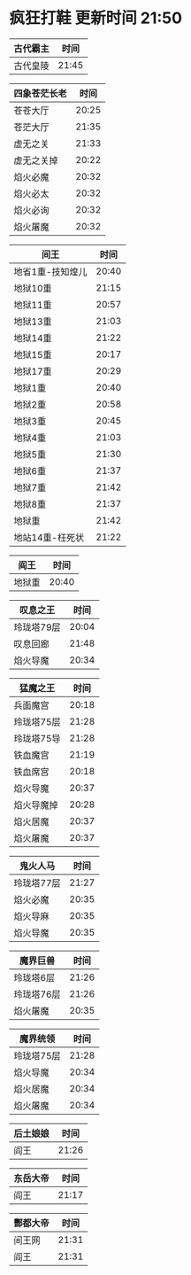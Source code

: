 # 疯狂打鞋 更新时间 21:50

| 古代霸主   | 时间    |
|--------|-------|
| 古代皇陵 | 21:45 |

| 四象苍茫长老   | 时间    |
|--------|-------|
| 苍苍大厅 | 20:25 |
| 苍茫大厅 | 21:35 |
| 虚无之关 | 21:33 |
| 虚无之关掉 | 20:22 |
| 焰火必魔 | 20:32 |
| 焰火必太 | 20:32 |
| 焰火必询 | 20:32 |
| 焰火屠魔 | 20:32 |

| 间王   | 时间    |
|--------|-------|
| 地省1重-技知煌儿 | 20:40 |
| 地狱10重 | 21:15 |
| 地狱11重 | 20:57 |
| 地狱13重 | 21:03 |
| 地狱14重 | 21:22 |
| 地狱15重 | 20:17 |
| 地狱17重 | 20:29 |
| 地狱1重 | 20:40 |
| 地狱2重 | 20:58 |
| 地狱3重 | 20:45 |
| 地狱4重 | 21:03 |
| 地狱5重 | 21:30 |
| 地狱6重 | 21:37 |
| 地狱7重 | 21:42 |
| 地狱8重 | 21:37 |
| 地狱重 | 21:42 |
| 地站14重-枉死状 | 21:22 |

| 阎王   | 时间    |
|--------|-------|
| 地狱重 | 20:40 |

| 叹息之王   | 时间    |
|--------|-------|
| 玲珑塔79层 | 20:04 |
| 叹息回廊 | 21:48 |
| 焰火导魔 | 20:34 |

| 猛魔之王   | 时间    |
|--------|-------|
| 兵面魔宫 | 20:18 |
| 玲珑塔75层 | 21:28 |
| 玲珑塔75导 | 21:28 |
| 铁血魔宫 | 21:19 |
| 铁血席宫 | 20:18 |
| 焰火导魔 | 20:37 |
| 焰火导魔掉 | 20:28 |
| 焰火居魔 | 20:37 |
| 焰火屠魔 | 20:37 |

| 鬼火人马   | 时间    |
|--------|-------|
| 玲珑塔77层 | 21:27 |
| 焰火必魔 | 20:35 |
| 焰火导麻 | 20:35 |
| 焰火导魔 | 20:35 |

| 魔界巨兽   | 时间    |
|--------|-------|
| 玲珑塔6层 | 21:26 |
| 玲珑塔76层 | 21:26 |
| 焰火屠魔 | 20:35 |

| 魔界统领   | 时间    |
|--------|-------|
| 玲珑塔75层 | 21:28 |
| 焰火导魔 | 20:34 |
| 焰火居魔 | 20:34 |
| 焰火屠魔 | 20:34 |

| 后土娘娘   | 时间    |
|--------|-------|
| 阎王 | 21:26 |

| 东岳大帝   | 时间    |
|--------|-------|
| 阎王 | 21:17 |

| 酆都大帝   | 时间    |
|--------|-------|
| 间王网 | 21:31 |
| 阎王 | 21:31 |
